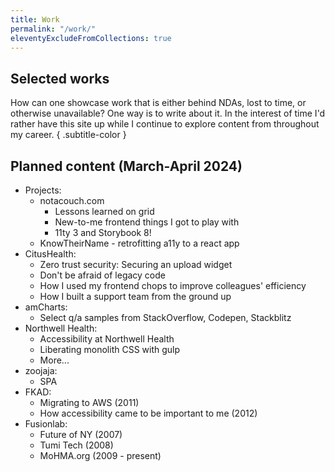 ```yaml
---
title: Work
permalink: "/work/"
eleventyExcludeFromCollections: true
---
```


<article class="grid">

<h1>Selected works</h1>

How can one showcase work that is either behind NDAs, lost to time, or otherwise unavailable? One way is to write about it. In the interest of time I'd rather have this site up while I continue to explore content from throughout my career.
{ .subtitle-color }

## Planned content (March-April 2024)

- Projects:
  - notacouch.com
    - Lessons learned on grid
    - New-to-me frontend things I got to play with
    - 11ty 3 and Storybook 8!
  - KnowTheirName - retrofitting a11y to a react app
- CitusHealth:
  - Zero trust security: Securing an upload widget
  - Don't be afraid of legacy code
  - How I used my frontend chops to improve colleagues' efficiency
  - How I built a support team from the ground up
- amCharts:
  - Select q/a samples from StackOverflow, Codepen, Stackblitz
- Northwell Health:
  - Accessibility at Northwell Health
  - Liberating monolith CSS with gulp
  - More...
- zoojaja:
  - SPA
- FKAD:
  - Migrating to AWS (2011)
  - How accessibility came to be important to me (2012)
- Fusionlab:
  - Future of NY (2007)
  - Tumi Tech (2008)
  - MoHMA.org (2009 - present)

</article>

